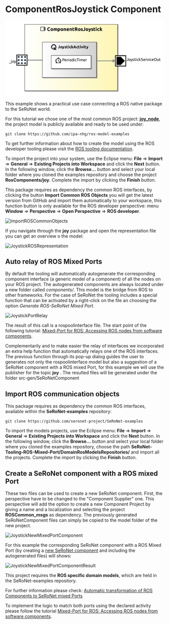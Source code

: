 <!--- This file is generated from the ComponentRosJoystick.componentDocumentation model --->
<!--- do not modify this file manually as it will by automatically overwritten by the code generator, modify the model instead and re-generate this file --->

# ComponentRosJoystick Component

![ComponentRosJoystick-ComponentImage](model/ComponentRosJoystickComponentDefinition.jpg)

This example  shows a practical use case connecting a ROS native package to the SeRoNet world.

For this tutorial we chose one of the most common ROS project: **[joy_node](http://wiki.ros.org/joy)**, the project model is publicly available and ready to be used under:

```
git clone https://github.com/ipa-nhg/ros-model-examples
```

To get further information about how to create the model using the ROS developer tooling please visit the [ROS tooling documentation](https://github.com/ipa320/ros-model#tutorials).


To import the project into your system, use the Eclipse menu: **File** => **Import** => **General** => **Existing Projects into Workspace** and click the **Next** button. In the following window, click the **Browse...** button and select your local folder where you cloned the examples repository and choose the project **RosComponents/joy**. Complete the import by clicking the **Finish** button.

This package requires as dependency the common ROS interfaces, by clicking the button **Import Common ROS Objects** you will get the latest version from GitHub and import them automatically to your workspace, this function button is only available for the ROS developer perspective: menu **Window** => **Perspective** => **Open Perspective** => **ROS developer**.

![ImportROSCommonObjects](Screenshots/01-ImportCommnObjects.png)

If you navigate through the **joy** package and open the representation file you can get an overview o the model:

![JoystickROSRepresentation](Screenshots/02-joy_rep.png)


## Auto relay of ROS Mixed Ports

By default the tooling will automatically autogenerate the corresponding component interface (a generic model of a component) of all the nodes on your ROS project. The autogenerated components are always located under a new folder called *components/*. This model is the bridge from ROS to other frameworks. For the case of SeRoNet the tooling includes a special function that can be activated by a right-click on the file an choosing the option *Generate ROS-SeRoNet Mixed Port*.


![JoystickPortRelay](Screenshots/03-portRelay.gif)


The result of this call is a rospoolinterface file. The start point of the following tutorial: [Mixed-Port for ROS: Accessing ROS nodes from software components](https://wiki.servicerobotik-ulm.de/tutorials:ros:mixed-port-component-ros).

Complementarily and to make easier the relay of interfaces we incorporated an extra help function that automatically relays one of the ROS interfaces. The previous function through its pop-up dialog guides the user to generates not only the rospoolinterface model but also a suggestion of a SeRoNet component with a ROS mixed Port, for this example we will use the publisher for the topic **joy** . The resulted files will be generated under the folder src-gen/SeRoNetComponent

## Import ROS communication objects

This package requires as dependency the common ROS interfaces, available within the **SeRoNet-examples** repository:

```
git clone https://github.com/seronet-project/SeRoNet-examples
```

To import the models projects, use the Eclipse menu: **File** => **Import** => **General** => **Existing Projects into Workspace** and click the **Next** button. In the following window, click the **Browse...** button and select your local folder where you cloned the examples repository, choose the path **SeRoNet-Tooling-ROS-Mixed-Port/DomainRosModelsRepositories/** and import all the projects. Complete the import by clicking the **Finish** button.

## Create a SeRoNet component with a ROS mixed Port

These two files can be used to create a new SeRoNet component. First, the perspective have to be changed to the "Component Supplier" one. This perspective will add the option to create a new Component Project by giving a name and a localization and selecting the project **ROSCommon_msgs** as dependency. The previously generated SeRoNetComponent files can simply be copied to the model folder of the new project.

![JoystickNewMixedPortComponent](Screenshots/04-NewSeRoNetComponent.gif)

For this example the corresponding SeRoNet component with a ROS Mixed Port (by creating a [new SeRoNet component](https://wiki.servicerobotik-ulm.de/tutorials:develop-your-first-component:start) and including the autogenerated files) will shows:

![JoystickNewMixedPortComponentResult](Screenshots/ComponentRosjoy_nodeComponentDefinition.png)

This project requires the **ROS specific domain models**, which are held in the SeRoNet-examples repository.

For further information please check: [Automatic transformation of ROS Components to SeRoNet mixed Ports](https://github.com/seronet-project/SeRoNet-Tooling-ROS-Mixed-Port/tree/master/de.seronet_projekt.ros.componentGateway.generator#automatic-transformation-of-ros-components-to-seronet-mixed-ports)

To implement the logic to match both ports using the declared activity please follow the tutorial [Mixed-Port for ROS: Accessing ROS nodes from software components](https://wiki.servicerobotik-ulm.de/tutorials:ros:mixed-port-component-ros).


